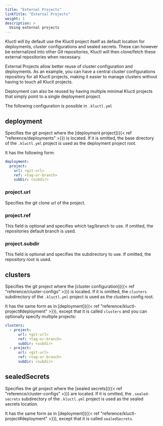 ```yaml
---
title: "External Projects"
linkTitle: "External Projects"
weight: 1
description: >
  Using external projects 
---
```


Kluctl will by default use the Kluctl project itself as default location for deployments, cluster configurations and
sealed secrets. These can however be externalized into other Git repositories, Kluctl will then clone/fetch these external
repositories when necessary.

External Projects allow better reuse of cluster configuration and deployments. As an example, you can have a central
cluster configurations repository for all Kluctl projects, making it easier to manage clusters without having to touch
all Kluctl projects.

Deployment can also be reused by having multiple minimal Kluctl projects that simply point to a single deployment project. 

The following configuration is possible in `.kluctl.yml`

## deployment

Specifies the git project where the [deployment project]({{< ref "reference/deployments" >}}) is located. If it is omitted, the base
directory of the `.kluctl.yml` project is used as the deployment project root.

It has the following form:
```yaml
deployment:
  project:
    url: <git-url>
    ref: <tag-or-branch>
    subDir: <subdir>
```

### project.url
Specifies the git clone url of the project.

### project.ref
This field is optional and specifies which tag/branch to use. If omitted, the repositories default branch is used.

### project.subdir
This field is optional and specifies the subdirectory to use. If omitted, the repository root is used.

## clusters

Specifies the git project where the [cluster configuration]({{< ref "reference/cluster-configs" >}}) is located. If it is omitted, the
`clusters` subdirectory of the `.kluctl.yml` project is used as the clusters config root.

It has the same form as in [deployment]({{< ref "reference/kluctl-project#deployment" >}}), except that it is called `clusters` and 
you can optionally specify multiple projects:

```yaml
clusters:
  - project:
      url: <git-url>
      ref: <tag-or-branch>
      subDir: <subdir>
  - project:
      url: <git-url>
      ref: <tag-or-branch>
      subDir: <subdir>
```


## sealedSecrets

Specifies the git project where the [sealed secrets]({{< ref "reference/cluster-configs" >}}) are located. If it is omitted, the
`.sealed-secrets` subdirectory of the `.kluctl.yml` project is used as the sealed secrets location.

It has the same form as in [deployment]({{< ref "reference/kluctl-project#deployment" >}}), except that it is called `sealedSecrets`.
